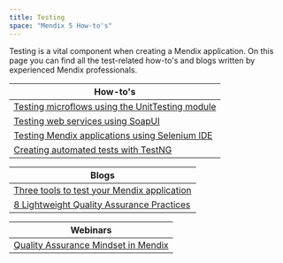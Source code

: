```yaml
---
title: Testing
space: "Mendix 5 How-to's"
---
```


Testing is a vital component when creating a Mendix application. On this page you can find all the test-related how-to's and blogs written by experienced Mendix professionals.

| How-to's
| ----------------------------------------
| [Testing microflows using the UnitTesting module](Testing+microflows+using+the+UnitTesting+module)
| [Testing web services using SoapUI](Testing+web+services+using+SoapUI)
| [Testing Mendix applications using Selenium IDE](Testing+Mendix+applications+using+Selenium+IDE)
| [Creating automated tests with TestNG](Creating+automated+tests+with+TestNG)

| Blogs
| -----------------------------------------
| [Three tools to test your Mendix application](https://www.mendix.com/blog/three-tools-to-test-your-mendix-application/)
| [8 Lightweight Quality Assurance Practices](https://www.mendix.com/blog/8-lightweight-quality-assurance-practices/)

| Webinars
| -------------------------------------------
| [Quality Assurance Mindset in Mendix](http://ww2.mendix.com/expert-webinar-quality-assurance.html)

